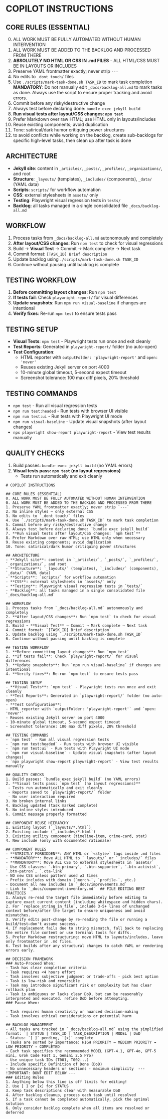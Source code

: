 # COPILOT INSTRUCTIONS

## CORE RULES (ESSENTIAL)
0. ALL WORK MUST BE FULLY AUTOMATED WITHOUT HUMAN INTERVENTION
0. ALL WORK MUST BE ADDED TO THE BACKLOG AND PROCESSED FROM THERE
1. **ABSOLUTELY NO HTML OR CSS IN .md FILES** - ALL HTML/CSS MUST BE IN LAYOUTS OR INCLUDES
2. Preserve YAML frontmatter exactly; never strip `---`
3. No edits to `_dont touch/` files
4. Use `./scripts/mark-task-done.sh TASK_ID` to mark task completion **MANDATORY**: Do not manually edit `_docs/backlog-all.md` to mark tasks as done. Always use the script to ensure proper tracking and avoid errors.
5. Commit before any risky/destructive change
6. Always test before declaring done: `bundle exec jekyll build`
7. **Run visual tests after layout/CSS changes: `npm test`**
8. Prefer Markdown over raw HTML; use HTML only in layouts/includes
9. Reuse existing components; avoid duplication
10. Tone: satirical/dark humor critiquing power structures
11. to avoid conflicts while working on the backlog, create sub-backlogs for specific high-level tasks, then clean up after task is done

## ARCHITECTURE
- **Jekyll site**: content in `_articles/`, `_posts/`, `_profiles/`, `_organizations/`, and root
- **Structure**: `_layouts/` (templates), `_includes/` (components), `_data/` (YAML data)
- **Scripts**: `scripts/` for workflow automation
- **CSS**: external stylesheets in `assets/` only
- **Testing**: Playwright visual regression tests in `tests/`
- **Backlog**: all tasks managed in a single consolidated file `_docs/backlog-all.md`

## WORKFLOW
1. Process tasks from `_docs/backlog-all.md` autonomously and completely
2. **After layout/CSS changes**: Run `npm test` to check for visual regressions
3. Build → **Visual Test** → Commit → Mark complete → Next task
4. Commit format: `[TASK_ID] Brief description`
5. Update backlog using `./scripts/mark-task-done.sh TASK_ID`
6. Continue without pausing until backlog is complete

## TESTING WORKFLOW
1. **Before committing layout changes**: Run `npm test`
2. **If tests fail**: Check `playwright-report/` for visual differences
3. **Update snapshots**: Run `npm run visual-baseline` if changes are intentional
4. **Verify fixes**: Re-run `npm test` to ensure tests pass

## TESTING SETUP
- **Visual Tests**: `npm test` - Playwright tests run once and exit cleanly
- **Test Reports**: Generated in `playwright-report/` folder (no auto-open)
- **Test Configuration**: 
  - HTML reporter with `outputFolder: 'playwright-report'` and `open: 'never'`
  - Reuses existing Jekyll server on port 4000
  - 10-minute global timeout, 5-second expect timeout
  - Screenshot tolerance: 100 max diff pixels, 20% threshold

## TESTING COMMANDS
- `npm test` - Run all visual regression tests
- `npm run test:headed` - Run tests with browser UI visible
- `npm run test:ui` - Run tests with Playwright UI mode
- `npm run visual-baseline` - Update visual snapshots (after layout changes)
- `npx playwright show-report playwright-report` - View test results manually

## QUALITY CHECKS
1. Build passes: `bundle exec jekyll build` (no YAML errors)
2. **Visual tests pass: `npm test` (no layout regressions)**
   - Tests run automatically and exit cleanly
  ```instructions
  # COPILOT INSTRUCTIONS

  ## CORE RULES (ESSENTIAL)
  0. ALL WORK MUST BE FULLY AUTOMATED WITHOUT HUMAN INTERVENTION
  0. ALL WORK MUST BE ADDED TO THE BACKLOG AND PROCESSED FROM THERE
  1. Preserve YAML frontmatter exactly; never strip `---`
  2. No inline styles — only external CSS
  3. No edits to `_dont touch/` files
  4. Use `./scripts/mark-task-done.sh TASK_ID` to mark task completion
  5. Commit before any risky/destructive change
  6. Always test before declaring done: `bundle exec jekyll build`
  7. **Run visual tests after layout/CSS changes: `npm test`**
  8. Prefer Markdown over raw HTML; use HTML only when necessary
  9. Reuse existing components; avoid duplication
  10. Tone: satirical/dark humor critiquing power structures

  ## ARCHITECTURE
  - **Jekyll site**: content in `_articles/`, `_posts/`, `_profiles/`, `_organizations/`, and root
  - **Structure**: `_layouts/` (templates), `_includes/` (components), `_data/` (YAML data)
  - **Scripts**: `scripts/` for workflow automation
  - **CSS**: external stylesheets in `assets/` only
  - **Testing**: Playwright visual regression tests in `tests/`
  - **Backlog**: all tasks managed in a single consolidated file `_docs/backlog-all.md`

  ## WORKFLOW
  1. Process tasks from `_docs/backlog-all.md` autonomously and completely
  2. **After layout/CSS changes**: Run `npm test` to check for visual regressions
  3. Build → **Visual Test** → Commit → Mark complete → Next task
  4. Commit format: `[TASK_ID] Brief description`
  5. Update backlog using `./scripts/mark-task-done.sh TASK_ID`
  6. Continue without pausing until backlog is complete

## TESTING WORKFLOW
1. **Before committing layout changes**: Run `npm test`
2. **If tests fail**: Check `playwright-report/` for visual differences
3. **Update snapshots**: Run `npm run visual-baseline` if changes are intentional
4. **Verify fixes**: Re-run `npm test` to ensure tests pass

## TESTING SETUP
- **Visual Tests**: `npm test` - Playwright tests run once and exit cleanly
- **Test Reports**: Generated in `playwright-report/` folder (no auto-open)
- **Test Configuration**: 
  - HTML reporter with `outputFolder: 'playwright-report'` and `open: 'never'`
  - Reuses existing Jekyll server on port 4000
  - 10-minute global timeout, 5-second expect timeout
  - Screenshot tolerance: 100 max diff pixels, 20% threshold

## TESTING COMMANDS
- `npm test` - Run all visual regression tests
- `npm run test:headed` - Run tests with browser UI visible
- `npm run test:ui` - Run tests with Playwright UI mode
- `npm run visual-baseline` - Update visual snapshots (after layout changes)
- `npx playwright show-report playwright-report` - View test results manually

## QUALITY CHECKS
1. Build passes: `bundle exec jekyll build` (no YAML errors)
2. **Visual tests pass: `npm test` (no layout regressions)**
   - Tests run automatically and exit cleanly
   - Reports saved to `playwright-report/` folder
   - No user interaction required
3. No broken internal links
4. Backlog updated (task marked complete)
5. No inline styles introduced
6. Commit message properly formatted

## COMPONENT REUSE HIERARCHY
1. Existing layout (`_layouts/*.html`)
2. Existing include (`_includes/*.html`)
3. Existing utility component (timeline-item, crime-card, stat)
4. New include (only with documented rationale)

## COMPONENT RULES
- **STRICTLY FORBIDDEN**: ANY HTML or `<style>` tags inside .md files 
- **MANDATORY**: Move ALL HTML to `_layouts/` or `_includes/` files
- **MANDATORY**: Move ALL CSS to external stylesheets in `assets/`
- Use CSS classes: `.btn-primary`, `.btn-supporter`, `.btn-activist`, `.btn-patron`, `.cta-link`
- NO new CSS unless pattern used ≥3 times
- Prefix includes with domain (`merch-`, `profile-`, etc.)
- Document all new includes in `_docs/improvements.md`
- Link to `_docs/component-inventory.md`  ## FILE EDITING BEST PRACTICES
  1. Always re-read the target file immediately before editing to capture exact current content (including whitespace and hidden chars).
  2. For `replace_string_in_file`, include 3-5+ lines of unchanged context before/after the target to ensure uniqueness and avoid mismatches.
  3. Verify edits post-change by re-reading the file or running a build/test—don't assume success.
  4. If replacement fails due to string mismatch, fall back to replacing the entire file content or use terminal tools for diffs.
  5. Prefer Markdown restructuring: move HTML to layouts/includes, leave only frontmatter in .md files.
  6. Test builds after any structural changes to catch YAML or rendering errors early.

## DECISION FRAMEWORK
### Auto-Proceed When:
- Task has clear completion criteria
- Task requires <4 hours effort
- Task involves subjective judgment or trade-offs - pick best option
- Task is low-risk and reversible
- Task may introduce significant risk or complexity but has clear rollback plan
- Task is ambiguous or lacks clear DoD, but can be reasonably interpreted and executed. refine DoD before attempting.
### Pause When:

- Task requires human creativity or nuanced decision-making
- Task involves ethical considerations or potential harm

## BACKLOG MANAGEMENT
- All tasks are tracked in `_docs/backlog-all.md` using the simplified format: `| STATUS | TASK_ID | TASK_DESCRIPTION | MODEL | DoD`
- Status: `[ ]` pending, `[x]` complete  
- Tasks are sorted by importance: HIGH PRIORITY → MEDIUM PRIORITY → LOW PRIORITY → COMPLETED
- Each task specifies the recommended MODEL (GPT-4.1, GPT-4o, GPT-5 mini, Grok Code Fast 1, Gemini 2.5 Pro)
- Use unique task IDs (T001, T002...)
- Include specific Definition of Done (DoD)
- No unnecessary headers or sections - maximum simplicity  --- !IMPORTANT: DONT EDIT BELOW ---
  ### Editing Rules
  1. Anything below this line is off limits for editing!
  2. Use [ ] or [x] for STATUS
  3. Keep task descriptions clear with measurable DoD
  4. After backlog cleanup, process each task until resolved
  5. If a task cannot be completed automatically, pick the optimal solution
  6. Only consider backlog complete when all items are resolved or deferred

  ```
